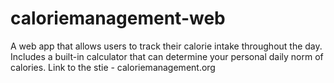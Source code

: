 # caloriemanagement-web

A web app that allows users to track their calorie intake throughout the day. Includes a built-in calculator that can determine your personal daily norm of calories. 
Link to the stie - caloriemanagement.org
